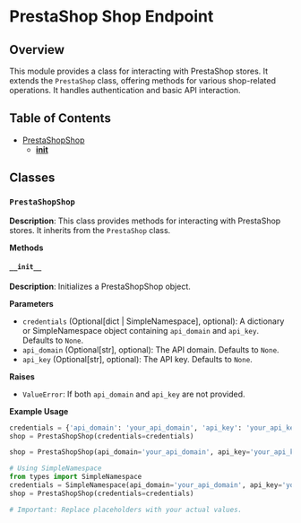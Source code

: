 # PrestaShop Shop Endpoint

## Overview

This module provides a class for interacting with PrestaShop stores. It extends the `PrestaShop` class, offering methods for various shop-related operations.  It handles authentication and basic API interaction.


## Table of Contents

- [PrestaShopShop](#prestashopshop)
    - [__init__](#__init__)


## Classes

### `PrestaShopShop`

**Description**: This class provides methods for interacting with PrestaShop stores. It inherits from the `PrestaShop` class.

**Methods**

#### `__init__`

**Description**: Initializes a PrestaShopShop object.

**Parameters**

- `credentials` (Optional[dict | SimpleNamespace], optional): A dictionary or SimpleNamespace object containing `api_domain` and `api_key`.  Defaults to `None`.
- `api_domain` (Optional[str], optional): The API domain. Defaults to `None`.
- `api_key` (Optional[str], optional): The API key. Defaults to `None`.


**Raises**

- `ValueError`: If both `api_domain` and `api_key` are not provided.  

**Example Usage**

```python
credentials = {'api_domain': 'your_api_domain', 'api_key': 'your_api_key'}
shop = PrestaShopShop(credentials=credentials)
```
```python
shop = PrestaShopShop(api_domain='your_api_domain', api_key='your_api_key')
```
```python
# Using SimpleNamespace
from types import SimpleNamespace
credentials = SimpleNamespace(api_domain='your_api_domain', api_key='your_api_key')
shop = PrestaShopShop(credentials=credentials)
```
```python
# Important: Replace placeholders with your actual values.
```
```python


```
```python

```
```python


```
```python


```
```python


```
```python


```

```python